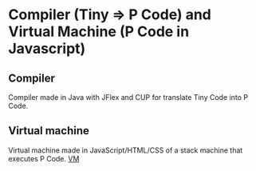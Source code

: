 # Compiler (Tiny => P Code) and Virtual Machine (P Code in Javascript)
## Compiler
Compiler made in Java with JFlex and CUP for translate
Tiny Code into P Code.
## Virtual machine
Virtual machine made in JavaScript/HTML/CSS of a stack machine
that executes P Code.
[VM](vm.gif)